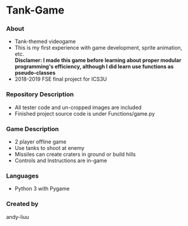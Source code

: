 # Tank-Game

### About
- Tank-themed videogame<br>
- This is my first experience with game development, sprite animation, etc.<br>
<strong> Disclamer: I made this game before learning about proper modular programming's efficiency, although I did learn use functions as pseudo-classes</strong><br>
- 2018-2019 FSE final project for ICS3U

### Repository Description
- All tester code and un-cropped images are included
- Finished project source code is under Functions/game.py

### Game Description
- 2 player offline game
- Use tanks to shoot at enemy
- Missiles can create craters in ground or build hills
- Controls and Instructions are in-game

### Languages
- Python 3 with Pygame

### Created by
andy-liuu
